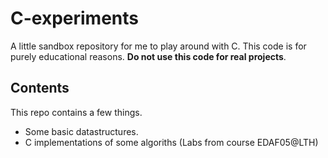 # C-experiments
A little sandbox repository for me to play around with C. This code is for purely educational reasons. **Do not use this code for real projects**.

## Contents
This repo contains a few things.
* Some basic datastructures.
* C implementations of some algoriths (Labs from course EDAF05@LTH)